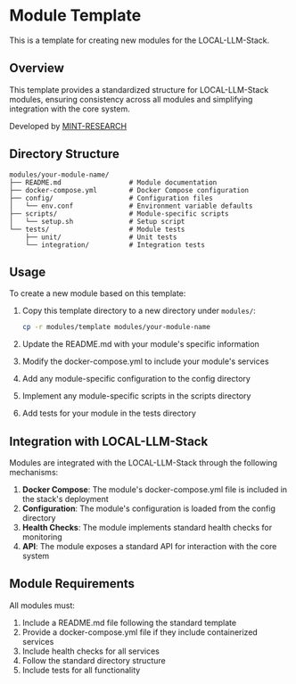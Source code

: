 # Module Template

This is a template for creating new modules for the LOCAL-LLM-Stack.

## Overview

This template provides a standardized structure for LOCAL-LLM-Stack modules, ensuring consistency across all modules and simplifying integration with the core system.

Developed by [MINT-RESEARCH](https://mint-research.com)

## Directory Structure

```
modules/your-module-name/
├── README.md                 # Module documentation
├── docker-compose.yml        # Docker Compose configuration
├── config/                   # Configuration files
│   └── env.conf              # Environment variable defaults
├── scripts/                  # Module-specific scripts
│   └── setup.sh              # Setup script
└── tests/                    # Module tests
    ├── unit/                 # Unit tests
    └── integration/          # Integration tests
```

## Usage

To create a new module based on this template:

1. Copy this template directory to a new directory under `modules/`:
   ```bash
   cp -r modules/template modules/your-module-name
   ```

2. Update the README.md with your module's specific information

3. Modify the docker-compose.yml to include your module's services

4. Add any module-specific configuration to the config directory

5. Implement any module-specific scripts in the scripts directory

6. Add tests for your module in the tests directory

## Integration with LOCAL-LLM-Stack

Modules are integrated with the LOCAL-LLM-Stack through the following mechanisms:

1. **Docker Compose**: The module's docker-compose.yml file is included in the stack's deployment
2. **Configuration**: The module's configuration is loaded from the config directory
3. **Health Checks**: The module implements standard health checks for monitoring
4. **API**: The module exposes a standard API for interaction with the core system

## Module Requirements

All modules must:

1. Include a README.md file following the standard template
2. Provide a docker-compose.yml file if they include containerized services
3. Include health checks for all services
4. Follow the standard directory structure
5. Include tests for all functionality